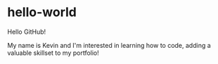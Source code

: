 # hello-world

Hello GitHub!

My name is Kevin and I'm interested in learning how to code, adding a valuable skillset to my portfolio!
